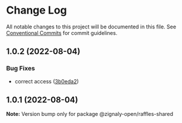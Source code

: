 # Change Log

All notable changes to this project will be documented in this file.
See [Conventional Commits](https://conventionalcommits.org) for commit guidelines.

## 1.0.2 (2022-08-04)


### Bug Fixes

* correct access ([3b0eda2](https://github.com/zignaly-open/zigraffle/commit/3b0eda2efbe7c8eb57a3fcca8e0be306daa2ac22))





## 1.0.1 (2022-08-04)

**Note:** Version bump only for package @zignaly-open/raffles-shared
